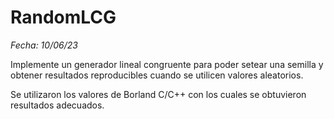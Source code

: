 # RandomLCG
_Fecha: 10/06/23_

Implemente un generador lineal  congruente para poder setear una semilla y obtener
resultados reproducibles cuando se utilicen valores aleatorios.

Se utilizaron los valores de Borland C/C++ con los cuales se obtuvieron resultados
adecuados.
